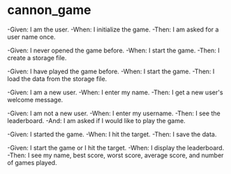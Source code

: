 # cannon_game

-Given: I am the user.
-When: I initialize the game.
-Then: I am asked for a user name once.

-Given: I never opened the game before.
-When: I start the game.
-Then: I create a storage file. 

-Given: I have played the game before.
-When: I start the game.
-Then: I load the data from the storage file.

-Given: I am a new user.
-When: I enter my name.
-Then: I get a new user's welcome message.

-Given: I am not a new user.
-When: I enter my username.
-Then: I see the leaderboard. 
-And:  I am asked if I would like to play the game.

-Given: I started the game.
-When: I hit the target.
-Then: I save the data.

-Given: I start the game or I hit the target.
-When: I display the leaderboard. 
-Then: I see my name, best score, worst score, average score, and number of games played. 





